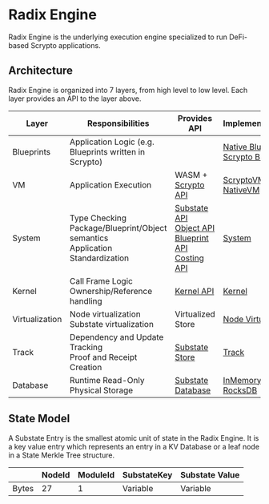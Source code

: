 # Radix Engine

Radix Engine is the underlying execution engine specialized to run DeFi-based Scrypto applications.

## Architecture

Radix Engine is organized into 7 layers, from high level to low level. Each layer provides an API to
the layer above.

| Layer          | Responsibilities                                                                   | Provides API                                                                                                                                                                                                                                                                 | Implementation(s)                                                                                          |
|----------------|------------------------------------------------------------------------------------|------------------------------------------------------------------------------------------------------------------------------------------------------------------------------------------------------------------------------------------------------------------------------|------------------------------------------------------------------------------------------------------------|
| Blueprints     | Application Logic (e.g. Blueprints written in Scrypto)                             |                                                                                                                                                                                                                                                                              | [Native Blueprints](src/blueprints)<br>[Scrypto Blueprints](../radix-engine-tests/tests/blueprints)        | 
| VM             | Application Execution                                                              | WASM + [Scrypto API](../scrypto/src/engine/scrypto_env.rs)                                                                                                                                                                                                                   | [ScryptoVM](src/vm/scrypto_vm.rs)<br>[NativeVM](src/vm/native_vm.rs)                                       |
| System         | Type Checking<br>Package/Blueprint/Object semantics<br>Application Standardization | [Substate API](../radix-engine-interface/src/api/substate_api.rs)<br>[Object API](../radix-engine-interface/src/api/object_api.rs)<br>[Blueprint API](../radix-engine-interface/src/api/blueprint_api.rs)<br>[Costing API](../radix-engine-interface/src/api/costing_api.rs) | [System](src/system)                                                                                       |
| Kernel         | Call Frame Logic<br>Ownership/Reference handling                                   | [Kernel API](src/kernel/kernel_api.rs)                                                                                                                                                                                                                                       | [Kernel](src/kernel)                                                                                       |
| Virtualization | Node virtualization<br>Substate virtualization                                     | Virtualized Store                                                                                                                                                                                                                                                            | [Node Virtualization](src/system/system_modules/virtualization)                                            |
| Track          | Dependency and Update Tracking<br>Proof and Receipt Creation                       | [Substate Store](../radix-engine-stores/src/interface.rs)                                                                                                                                                                                                                    | [Track](src/track)                                                                                         |
| Database       | Runtime Read-Only Physical Storage                                                 | [Substate Database](../radix-engine-stores/src/interface.rs)                                                                                                                                                                                                                 | [InMemoryDB](../radix-engine-stores/src/memory_db.rs)<br>[RocksDB](../radix-engine-stores/src/rocks_db.rs) |

## State Model 

A Substate Entry is the smallest atomic unit of state in the Radix Engine. It is a key value
entry which represents an entry in a KV Database or a leaf node in a State Merkle Tree structure.

|       | NodeId | ModuleId | SubstateKey | Substate Value |
|-------|--------|----------|-------------|----------------|
| Bytes | 27     | 1        | Variable    | Variable       |